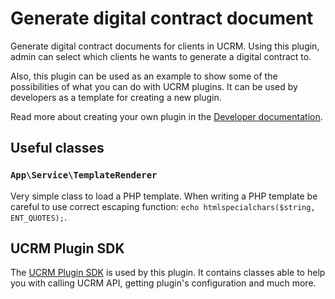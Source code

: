 # Generate digital contract document

Generate digital contract documents for clients in UCRM. Using this plugin, admin can select which clients he wants to generate a digital contract to.

Also, this plugin can be used as an example to show some of the possibilities of what you can do with UCRM plugins. It can be used by developers as a template for creating a new plugin.

Read more about creating your own plugin in the [Developer documentation](../../master/docs/index.md).

## Useful classes

### `App\Service\TemplateRenderer`

Very simple class to load a PHP template. When writing a PHP template be careful to use correct escaping function: `echo htmlspecialchars($string, ENT_QUOTES);`.

## UCRM Plugin SDK

The [UCRM Plugin SDK](https://github.com/Ubiquiti-App/UCRM-Plugin-SDK) is used by this plugin. It contains classes able to help you with calling UCRM API, getting plugin's configuration and much more.
